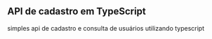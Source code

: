 ## API de cadastro em TypeScript

simples api de cadastro e consulta de usuários utilizando typescript

